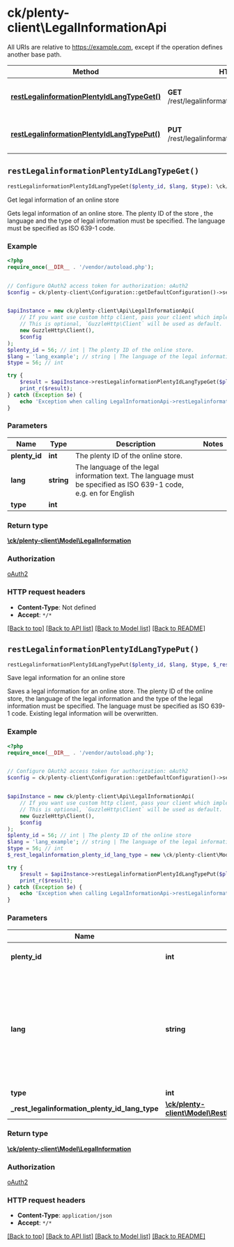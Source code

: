 # ck/plenty-client\LegalInformationApi

All URIs are relative to https://example.com, except if the operation defines another base path.

| Method | HTTP request | Description |
| ------------- | ------------- | ------------- |
| [**restLegalinformationPlentyIdLangTypeGet()**](LegalInformationApi.md#restLegalinformationPlentyIdLangTypeGet) | **GET** /rest/legalinformation/{plentyId}/{lang}/{type} | Get legal information of an online store |
| [**restLegalinformationPlentyIdLangTypePut()**](LegalInformationApi.md#restLegalinformationPlentyIdLangTypePut) | **PUT** /rest/legalinformation/{plentyId}/{lang}/{type} | Save legal information for an online store |


## `restLegalinformationPlentyIdLangTypeGet()`

```php
restLegalinformationPlentyIdLangTypeGet($plenty_id, $lang, $type): \ck/plenty-client\Model\LegalInformation
```

Get legal information of an online store

Gets legal information of an online store. The plenty ID of the store , the language and the type of legal information must be specified. The language must be specified as ISO 639-1 code.

### Example

```php
<?php
require_once(__DIR__ . '/vendor/autoload.php');


// Configure OAuth2 access token for authorization: oAuth2
$config = ck/plenty-client\Configuration::getDefaultConfiguration()->setAccessToken('YOUR_ACCESS_TOKEN');


$apiInstance = new ck/plenty-client\Api\LegalInformationApi(
    // If you want use custom http client, pass your client which implements `GuzzleHttp\ClientInterface`.
    // This is optional, `GuzzleHttp\Client` will be used as default.
    new GuzzleHttp\Client(),
    $config
);
$plenty_id = 56; // int | The plenty ID of the online store.
$lang = 'lang_example'; // string | The language of the legal information text. The language must be specified as ISO 639-1 code, e.g. en for English
$type = 56; // int

try {
    $result = $apiInstance->restLegalinformationPlentyIdLangTypeGet($plenty_id, $lang, $type);
    print_r($result);
} catch (Exception $e) {
    echo 'Exception when calling LegalInformationApi->restLegalinformationPlentyIdLangTypeGet: ', $e->getMessage(), PHP_EOL;
}
```

### Parameters

| Name | Type | Description  | Notes |
| ------------- | ------------- | ------------- | ------------- |
| **plenty_id** | **int**| The plenty ID of the online store. | |
| **lang** | **string**| The language of the legal information text. The language must be specified as ISO 639-1 code, e.g. en for English | |
| **type** | **int**|  | |

### Return type

[**\ck/plenty-client\Model\LegalInformation**](../Model/LegalInformation.md)

### Authorization

[oAuth2](../../README.md#oAuth2)

### HTTP request headers

- **Content-Type**: Not defined
- **Accept**: `*/*`

[[Back to top]](#) [[Back to API list]](../../README.md#endpoints)
[[Back to Model list]](../../README.md#models)
[[Back to README]](../../README.md)

## `restLegalinformationPlentyIdLangTypePut()`

```php
restLegalinformationPlentyIdLangTypePut($plenty_id, $lang, $type, $_rest_legalinformation_plenty_id_lang_type): \ck/plenty-client\Model\LegalInformation
```

Save legal information for an online store

Saves a legal information for an online store. The plenty ID of the online store, the language of the legal information and the type of the legal information must be specified. The language must be specified as ISO 639-1 code. Existing legal information will be overwritten.

### Example

```php
<?php
require_once(__DIR__ . '/vendor/autoload.php');


// Configure OAuth2 access token for authorization: oAuth2
$config = ck/plenty-client\Configuration::getDefaultConfiguration()->setAccessToken('YOUR_ACCESS_TOKEN');


$apiInstance = new ck/plenty-client\Api\LegalInformationApi(
    // If you want use custom http client, pass your client which implements `GuzzleHttp\ClientInterface`.
    // This is optional, `GuzzleHttp\Client` will be used as default.
    new GuzzleHttp\Client(),
    $config
);
$plenty_id = 56; // int | The plenty ID of the online store
$lang = 'lang_example'; // string | The language of the legal information text. The language must be specified as ISO 639-1 code, e.g. en for English
$type = 56; // int
$_rest_legalinformation_plenty_id_lang_type = new \ck/plenty-client\Model\RestLegalinformationPlentyIdLangTypePutRequest(); // \ck/plenty-client\Model\RestLegalinformationPlentyIdLangTypePutRequest

try {
    $result = $apiInstance->restLegalinformationPlentyIdLangTypePut($plenty_id, $lang, $type, $_rest_legalinformation_plenty_id_lang_type);
    print_r($result);
} catch (Exception $e) {
    echo 'Exception when calling LegalInformationApi->restLegalinformationPlentyIdLangTypePut: ', $e->getMessage(), PHP_EOL;
}
```

### Parameters

| Name | Type | Description  | Notes |
| ------------- | ------------- | ------------- | ------------- |
| **plenty_id** | **int**| The plenty ID of the online store | |
| **lang** | **string**| The language of the legal information text. The language must be specified as ISO 639-1 code, e.g. en for English | |
| **type** | **int**|  | |
| **_rest_legalinformation_plenty_id_lang_type** | [**\ck/plenty-client\Model\RestLegalinformationPlentyIdLangTypePutRequest**](../Model/RestLegalinformationPlentyIdLangTypePutRequest.md)|  | [optional] |

### Return type

[**\ck/plenty-client\Model\LegalInformation**](../Model/LegalInformation.md)

### Authorization

[oAuth2](../../README.md#oAuth2)

### HTTP request headers

- **Content-Type**: `application/json`
- **Accept**: `*/*`

[[Back to top]](#) [[Back to API list]](../../README.md#endpoints)
[[Back to Model list]](../../README.md#models)
[[Back to README]](../../README.md)
